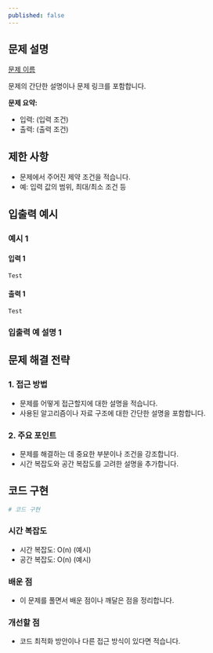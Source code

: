 ```yaml
---
published: false
---
```


## 문제 설명
[문제 이름](https://www.naver.com)

문제의 간단한 설명이나 문제 링크를 포함합니다.

**문제 요약:**
- 입력: (입력 조건)
- 출력: (출력 조건)

## 제한 사항
- 문제에서 주어진 제약 조건을 적습니다.
- 예: 입력 값의 범위, 최대/최소 조건 등

## 입출력 예시

### 예시 1

#### 입력 1

```plaintext
Test
```

#### 출력 1

```plaintext
Test
```

### 입출력 예 설명 1

## 문제 해결 전략

### 1. 접근 방법
- 문제를 어떻게 접근할지에 대한 설명을 적습니다.
- 사용된 알고리즘이나 자료 구조에 대한 간단한 설명을 포함합니다.

### 2. 주요 포인트
- 문제를 해결하는 데 중요한 부분이나 조건을 강조합니다.
- 시간 복잡도와 공간 복잡도를 고려한 설명을 추가합니다.

## 코드 구현

```python
# 코드 구현
```

### 시간 복잡도

* 시간 복잡도: O(n) (예시)
* 공간 복잡도: O(n) (예시)

### 배운 점

* 이 문제를 풀면서 배운 점이나 깨달은 점을 정리합니다.

### 개선할 점

* 코드 최적화 방안이나 다른 접근 방식이 있다면 적습니다.